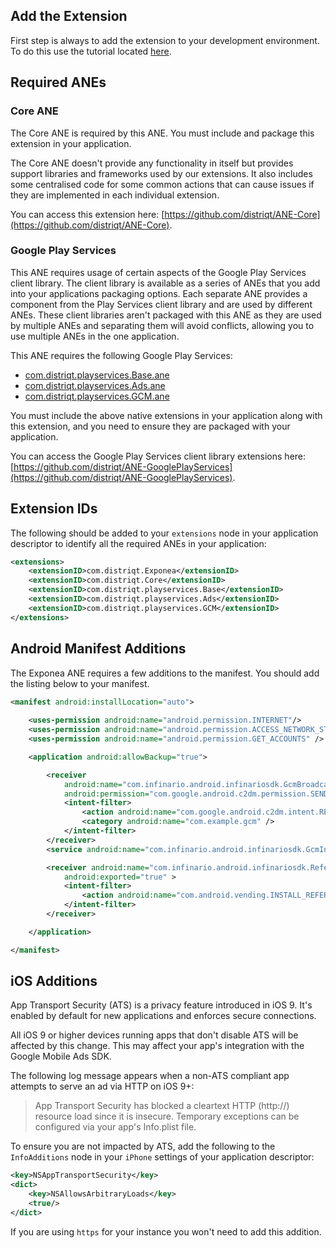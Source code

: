 
## Add the Extension

First step is always to add the extension to your development environment. 
To do this use the tutorial located [here](http://airnativeextensions.com/knowledgebase/tutorial/1).



## Required ANEs

### Core ANE

The Core ANE is required by this ANE. You must include and package this extension in your application.

The Core ANE doesn't provide any functionality in itself but provides support libraries and frameworks used by our extensions. It also includes some centralised code for some common actions that can cause issues if they are implemented in each individual extension.

You can access this extension here: [https://github.com/distriqt/ANE-Core](https://github.com/distriqt/ANE-Core).



### Google Play Services 

This ANE requires usage of certain aspects of the Google Play Services client library. 
The client library is available as a series of ANEs that you add into your applications packaging options. 
Each separate ANE provides a component from the Play Services client library and are used by different ANEs. 
These client libraries aren't packaged with this ANE as they are used by multiple ANEs and separating them 
will avoid conflicts, allowing you to use multiple ANEs in the one application.

This ANE requires the following Google Play Services:

- [com.distriqt.playservices.Base.ane](https://github.com/distriqt/ANE-GooglePlayServices/raw/master/lib/com.distriqt.playservices.Base.ane)
- [com.distriqt.playservices.Ads.ane](https://github.com/distriqt/ANE-GooglePlayServices/raw/master/lib/com.distriqt.playservices.Ads.ane)
- [com.distriqt.playservices.GCM.ane](https://github.com/distriqt/ANE-GooglePlayServices/raw/master/lib/com.distriqt.playservices.GCM.ane)

You must include the above native extensions in your application along with this extension, 
and you need to ensure they are packaged with your application.

You can access the Google Play Services client library extensions here: 
[https://github.com/distriqt/ANE-GooglePlayServices](https://github.com/distriqt/ANE-GooglePlayServices).



## Extension IDs

The following should be added to your `extensions` node in your application descriptor to identify all the required ANEs in your application:

```xml
<extensions>
	<extensionID>com.distriqt.Exponea</extensionID>
	<extensionID>com.distriqt.Core</extensionID>
	<extensionID>com.distriqt.playservices.Base</extensionID>
	<extensionID>com.distriqt.playservices.Ads</extensionID>
	<extensionID>com.distriqt.playservices.GCM</extensionID>
</extensions>
```




## Android Manifest Additions

The Exponea ANE requires a few additions to the manifest. You should add the listing below to your manifest.


```xml
<manifest android:installLocation="auto">
	
	<uses-permission android:name="android.permission.INTERNET"/>
	<uses-permission android:name="android.permission.ACCESS_NETWORK_STATE" />
	<uses-permission android:name="android.permission.GET_ACCOUNTS" />

	<application android:allowBackup="true">

		<receiver
			android:name="com.infinario.android.infinariosdk.GcmBroadcastReceiver"
			android:permission="com.google.android.c2dm.permission.SEND" >
			<intent-filter>
				<action android:name="com.google.android.c2dm.intent.RECEIVE" />
				<category android:name="com.example.gcm" />
			</intent-filter>
		</receiver>
		<service android:name="com.infinario.android.infinariosdk.GcmIntentService" />

		<receiver android:name="com.infinario.android.infinariosdk.ReferrerReceiver"
			android:exported="true" >
			<intent-filter>
				<action android:name="com.android.vending.INSTALL_REFERRER" />
			</intent-filter>
		</receiver>

	</application>

</manifest>
```


## iOS Additions

App Transport Security (ATS) is a privacy feature introduced in iOS 9. It's enabled 
by default for new applications and enforces secure connections.

All iOS 9 or higher devices running apps that don't disable ATS will be affected by 
this change. This may affect your app's integration with the Google Mobile Ads SDK.

The following log message appears when a non-ATS compliant app attempts to serve an 
ad via HTTP on iOS 9+:

> App Transport Security has blocked a cleartext HTTP (http://) resource load since it is insecure. Temporary exceptions can be configured via your app's Info.plist file.

To ensure you are not impacted by ATS, add the following to the `InfoAdditions`
node in your `iPhone` settings of your application descriptor:

```xml
<key>NSAppTransportSecurity</key>
<dict>
	<key>NSAllowsArbitraryLoads</key>
	<true/>
</dict>
```

If you are using `https` for your instance you won't need to add this addition.

